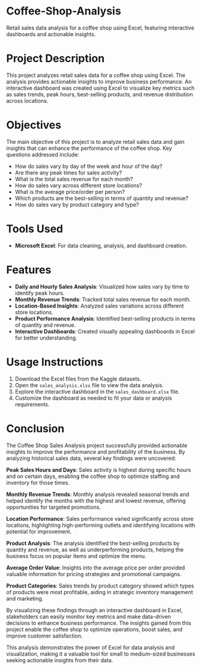 # Coffee-Shop-Analysis

Retail sales data analysis for a coffee shop using Excel, featuring interactive dashboards and actionable insights.

# Project Description

This project analyzes retail sales data for a coffee shop using Excel. The analysis provides actionable insights to improve business performance. An interactive dashboard was created using Excel to visualize key metrics such as sales trends, peak hours, best-selling products, and revenue distribution across locations.

# Objectives

The main objective of this project is to analyze retail sales data and gain insights that can enhance the performance of the coffee shop. Key questions addressed include:
- How do sales vary by day of the week and hour of the day?
- Are there any peak times for sales activity?
- What is the total sales revenue for each month?
- How do sales vary across different store locations?
- What is the average price/order per person?
- Which products are the best-selling in terms of quantity and revenue?
- How do sales vary by product category and type?


# Tools Used

- **Microsoft Excel**: For data cleaning, analysis, and dashboard creation.

# Features
- **Daily and Hourly Sales Analysis**: Visualized how sales vary by time to identify peak hours.
- **Monthly Revenue Trends**: Tracked total sales revenue for each month.
- **Location-Based Insights**: Analyzed sales variations across different store locations.
- **Product Performance Analysis**: Identified best-selling products in terms of quantity and revenue.
- **Interactive Dashboards**: Created visually appealing dashboards in Excel for better understanding.

# Usage Instructions

1. Download the Excel files from the Kaggle datasets.
2. Open the `sales_analysis.xlsx` file to view the data analysis.
3. Explore the interactive dashboard in the `sales_dashboard.xlsx` file.
4. Customize the dashboard as needed to fit your data or analysis requirements.

# Conclusion
The Coffee Shop Sales Analysis project successfully provided actionable insights to improve the performance and profitability of the business. By analyzing historical sales data, several key findings were uncovered:

**Peak Sales Hours and Days**: Sales activity is highest during specific hours and on certain days, enabling the coffee shop to optimize staffing and inventory for those times.

**Monthly Revenue Trends**: Monthly analysis revealed seasonal trends and helped identify the months with the highest and lowest revenue, offering opportunities for targeted promotions.

**Location Performance**: Sales performance varied significantly across store locations, highlighting high-performing outlets and identifying locations with potential for improvement.

**Product Analysis**: The analysis identified the best-selling products by quantity and revenue, as well as underperforming products, helping the business focus on popular items and optimize the menu.

**Average Order Value**: Insights into the average price per order provided valuable information for pricing strategies and promotional campaigns.

**Product Categories**: Sales trends by product category showed which types of products were most profitable, aiding in strategic inventory management and marketing.

By visualizing these findings through an interactive dashboard in Excel, stakeholders can easily monitor key metrics and make data-driven decisions to enhance business performance. The insights gained from this project enable the coffee shop to optimize operations, boost sales, and improve customer satisfaction.

This analysis demonstrates the power of Excel for data analysis and visualization, making it a valuable tool for small to medium-sized businesses seeking actionable insights from their data.



